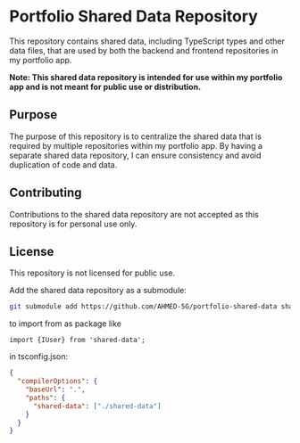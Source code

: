 # Portfolio Shared Data Repository

This repository contains shared data, including TypeScript types and other data files, that are used by both the backend and frontend repositories in my portfolio app.

**Note: This shared data repository is intended for use within my portfolio app and is not meant for public use or distribution.**

## Purpose

The purpose of this repository is to centralize the shared data that is required by multiple repositories within my portfolio app. By having a separate shared data repository, I can ensure consistency and avoid duplication of code and data.

## Contributing

Contributions to the shared data repository are not accepted as this repository is for personal use only.

## License

This repository is not licensed for public use.

Add the shared data repository as a submodule:

```bash
git submodule add https://github.com/AHMED-5G/portfolio-shared-data shared-data
```

to import from as package like

`import {IUser} from 'shared-data';`

in tsconfig.json:

```json
{
  "compilerOptions": {
    "baseUrl": ".",
    "paths": {
      "shared-data": ["./shared-data"]
    }
  }
}
```
